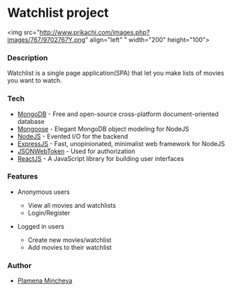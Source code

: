 # Watchlist project

<img src="http://www.prikachi.com/images.php?images/767/9702767Y.png" align="left" " width="200" height="100">


### Description

Watchlist is a single page application(SPA) that let you make lists of movies you want to watch.

### Tech

* [MongoDB](https://www.mongodb.com) - Free and open-source cross-platform document-oriented database
* [Mongoose](http://mongoosejs.com/index.html) - Elegant MongoDB object modeling for NodeJS
* [NodeJS](https://nodejs.org/en/) - Evented I/O for the backend
* [ExpressJS](https://expressjs.com) - Fast, unopinionated, minimalist web framework for NodeJS
* [JSONWebToken](https://jwt.io) - Used for authorization
* [ReactJS](https://reactjs.org) - A JavaScript library for building user interfaces

### Features

- Anonymous users
    - View all movies and watchlists
    - Login/Register

- Logged in users
    - Create new movies/watchlist
    - Add movies to their watchlist
    
    
### Author

* [Plamena Mincheva](https://github.com/AnonimkaBG)
